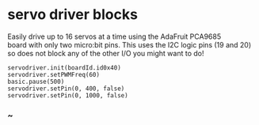 # servo driver blocks

Easily drive up to 16 servos at a time using the AdaFruit PCA9685  
board with only two micro:bit pins. This uses the I2C logic pins (19 and 20)
so does not block any of the other I/O you might want to do!



```sim
servodriver.init(boardId.id0x40)
servodriver.setPWMFreq(60)
basic.pause(500)
servodriver.setPin(0, 400, false)
servodriver.setPin(0, 1000, false)
```


### ~


